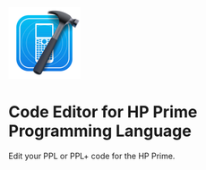 <img src="https://github.com/Insoft-UK/PrimeSDK/blob/main/Xprime/Xprime/Assets.xcassets/AppIcon.appiconset/256pt.png?raw=true" width="128" />

# Code Editor for HP Prime Programming Language
Edit your PPL or PPL+ code for the HP Prime.
